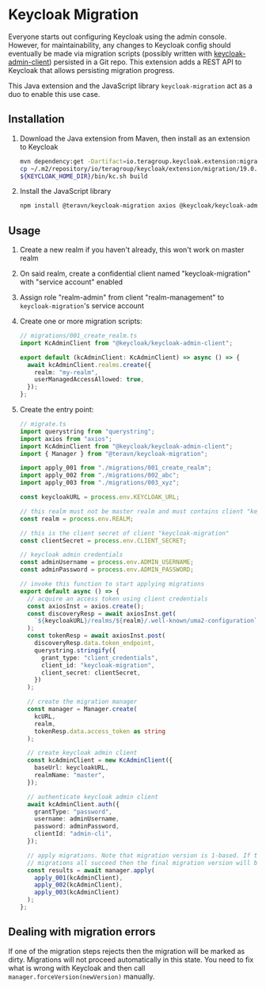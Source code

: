 # Keycloak Migration

Everyone starts out configuring Keycloak using the admin console. However, for
maintainability, any changes to Keycloak config should eventually be made via
migration scripts (possibly written with
[keycloak-admin-client](https://github.com/keycloak/keycloak-nodejs-admin-client))
persisted in a Git repo. This extension adds a REST API to Keycloak that allows
persisting migration progress.

This Java extension and the JavaScript library `keycloak-migration` act as a duo
to enable this use case.

## Installation

1. Download the Java extension from Maven, then install as an extension to
   Keycloak

   ```bash
   mvn dependency:get -Dartifact=io.teragroup.keycloak.extension:migration:19.0.3.1
   cp ~/.m2/repository/io/teragroup/keycloak/extension/migration/19.0.3.1/migration-19.0.3.1.jar ${KEYCLOAK_HOME_DIR}/providers
   ${KEYCLOAK_HOME_DIR}/bin/kc.sh build
   ```

2. Install the JavaScript library

   ```bash
   npm install @teravn/keycloak-migration axios @keycloak/keycloak-admin-client
   ```

## Usage

1. Create a new realm if you haven't already, this won't work on master realm
2. On said realm, create a confidential client named "keycloak-migration" with
   "service account" enabled
3. Assign role "realm-admin" from client "realm-management" to
   `keycloak-migration`'s service account
4. Create one or more migration scripts:

   ```ts
   // migrations/001_create_realm.ts
   import KcAdminClient from "@keycloak/keycloak-admin-client";

   export default (kcAdminClient: KcAdminClient) => async () => {
     await kcAdminClient.realms.create({
       realm: "my-realm",
       userManagedAccessAllowed: true,
     });
   };
   ```

5. Create the entry point:

   ```ts
   // migrate.ts
   import querystring from "querystring";
   import axios from "axios";
   import KcAdminClient from "@keycloak/keycloak-admin-client";
   import { Manager } from "@teravn/keycloak-migration";

   import apply_001 from "./migrations/001_create_realm";
   import apply_002 from "./migrations/002_abc";
   import apply_003 from "./migrations/003_xyz";

   const keycloakURL = process.env.KEYCLOAK_URL;

   // this realm must not be master realm and must contains client "keycloak-migration"
   const realm = process.env.REALM;

   // this is the client secret of client "keycloak-migration"
   const clientSecret = process.env.CLIENT_SECRET;

   // keycloak admin credentials
   const adminUsername = process.env.ADMIN_USERNAME;
   const adminPassword = process.env.ADMIN_PASSWORD;

   // invoke this function to start applying migrations
   export default async () => {
     // acquire an access token using client credentials
     const axiosInst = axios.create();
     const discoveryResp = await axiosInst.get(
       `${keycloakURL}/realms/${realm}/.well-known/uma2-configuration`
     );
     const tokenResp = await axiosInst.post(
       discoveryResp.data.token_endpoint,
       querystring.stringify({
         grant_type: "client_credentials",
         client_id: "keycloak-migration",
         client_secret: clientSecret,
       })
     );

     // create the migration manager
     const manager = Manager.create(
       kcURL,
       realm,
       tokenResp.data.access_token as string
     );

     // create keycloak admin client
     const kcAdminClient = new KcAdminClient({
       baseUrl: keycloakURL,
       realmName: "master",
     });

     // authenticate keycloak admin client
     await kcAdminClient.auth({
       grantType: "password",
       username: adminUsername,
       password: adminPassword,
       clientId: "admin-cli",
     });

     // apply migrations. Note that migration version is 1-based. If these
     // migrations all succeed then the final migration version will be 3.
     const results = await manager.apply(
       apply_001(kcAdminClient),
       apply_002(kcAdminClient),
       apply_003(kcAdminClient)
     );
   };
   ```

## Dealing with migration errors

If one of the migration steps rejects then the migration will be marked as
dirty. Migrations will not proceed automatically in this state. You need to fix
what is wrong with Keycloak and then call `manager.forceVersion(newVersion)`
manually.
